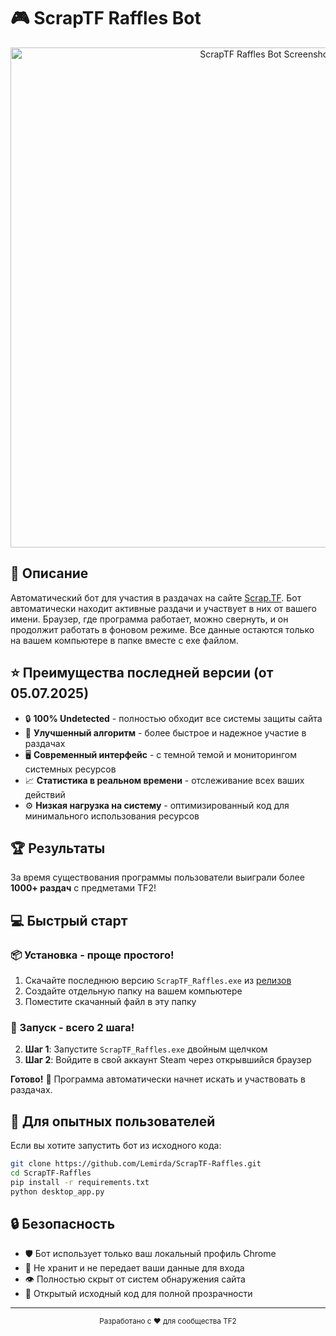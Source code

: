 # 🎮 ScrapTF Raffles Bot

<div align="center">

<img src="https://github.com/user-attachments/assets/47af9449-9afe-45e5-9459-c7b111681c7c" alt="ScrapTF Raffles Bot Screenshot" width="800"/>

</div>

## 📝 Описание

Автоматический бот для участия в раздачах на сайте [Scrap.TF](https://scrap.tf). Бот автоматически находит активные раздачи и участвует в них от вашего имени. Браузер, где программа работает, можно свернуть, и он продолжит работать в фоновом режиме. Все данные остаются только на вашем компьютере в папке вместе с exe файлом.

## ⭐️ Преимущества последней версии (от 05.07.2025)

- 🔒 **100% Undetected** - полностью обходит все системы защиты сайта
- 🚀 **Улучшенный алгоритм** - более быстрое и надежное участие в раздачах
- 🖥 **Современный интерфейс** - с темной темой и мониторингом системных ресурсов
- 📈 **Статистика в реальном времени** - отслеживание всех ваших действий
- ⚙️ **Низкая нагрузка на систему** - оптимизированный код для минимального использования ресурсов

## 🏆 Результаты

За время существования программы пользователи выиграли более **1000+ раздач** с предметами TF2!

## 💻 Быстрый старт

### 📦 Установка - проще простого!

1. Скачайте последнюю версию `ScrapTF_Raffles.exe` из [релизов](https://github.com/Lemirda/ScrapTF-Raffles/releases)
2. Создайте отдельную папку на вашем компьютере
3. Поместите скачанный файл в эту папку

### 🚀 Запуск - всего 2 шага!

2. **Шаг 1**: Запустите `ScrapTF_Raffles.exe` двойным щелчком
3. **Шаг 2**: Войдите в свой аккаунт Steam через открывшийся браузер

**Готово!** 🎉 Программа автоматически начнет искать и участвовать в раздачах.

## 🔧 Для опытных пользователей

Если вы хотите запустить бот из исходного кода:

```bash
git clone https://github.com/Lemirda/ScrapTF-Raffles.git
cd ScrapTF-Raffles
pip install -r requirements.txt
python desktop_app.py
```

## 🔒 Безопасность

- 🛡️ Бот использует только ваш локальный профиль Chrome
- 🔐 Не хранит и не передает ваши данные для входа
- 👁️ Полностью скрыт от систем обнаружения сайта
- 📜 Открытый исходный код для полной прозрачности

---

<div align="center">
  <sub>Разработано с ❤️ для сообщества TF2</sub>
</div>

